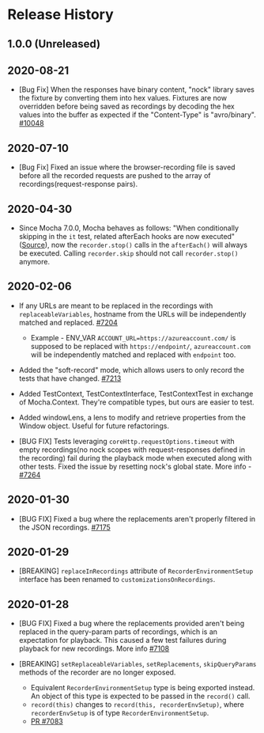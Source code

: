 # Release History

## 1.0.0 (Unreleased)

## 2020-08-21

- [Bug Fix] When the responses have binary content, "nock" library saves the fixture by converting them into hex values. Fixtures are now overridden before being saved as recordings by decoding the hex values into the buffer as expected if the "Content-Type" is "avro/binary".
  [#10048](https://github.com/Azure/azure-sdk-for-js/pull/10048)

## 2020-07-10

- [Bug Fix] Fixed an issue where the browser-recording file is saved before all the recorded requests are pushed to the array of recordings(request-response pairs).

## 2020-04-30

- Since Mocha 7.0.0, Mocha behaves as follows: "When conditionally skipping in the `it` test, related afterEach hooks are now executed"
  ([Source](https://github.com/mochajs/mocha/blob/master/CHANGELOG.md#700--2020-01-05)), now the `recorder.stop()` calls in the `afterEach()` will always be executed. Calling `recorder.skip` should not call `recorder.stop()` anymore.

## 2020-02-06

- If any URLs are meant to be replaced in the recordings with `replaceableVariables`, hostname from the URLs will be independently matched and replaced. [#7204](https://github.com/Azure/azure-sdk-for-js/issues/7204)
  - Example - ENV_VAR `ACCOUNT_URL=https://azureaccount.com/` is supposed to be replaced with `https://endpoint/`, `azureaccount.com` will be independently matched and replaced with `endpoint` too.
- Added the "soft-record" mode, which allows users to only record the tests that have changed. [#7213](https://github.com/Azure/azure-sdk-for-js/issues/7213)
- Added TestContext, TestContextInterface, TestContextTest in exchange of Mocha.Context. They're compatible types, but ours are easier to test.
- Added windowLens, a lens to modify and retrieve properties from the Window object. Useful for future refactorings.

- [BUG FIX] Tests leveraging `coreHttp.requestOptions.timeout` with empty recordings(no nock scopes with request-responses defined in the recording) fail during the playback mode when executed along with other tests. Fixed the issue by resetting nock's global state. More info - [#7264](https://github.com/Azure/azure-sdk-for-js/issues/7264)

## 2020-01-30

- [BUG FIX] Fixed a bug where the replacements aren't properly filtered in the JSON recordings. [#7175](https://github.com/Azure/azure-sdk-for-js/issues/7175)

## 2020-01-29

- [BREAKING] `replaceInRecordings` attribute of `RecorderEnvironmentSetup` interface has been renamed to `customizationsOnRecordings`.

## 2020-01-28

- [BUG FIX] Fixed a bug where the replacements provided aren't being replaced in the query-param parts of recordings, which is an expectation for playback. This caused a few test failures during playback for new recordings. More info [#7108](https://github.com/Azure/azure-sdk-for-js/issues/7108)

- [BREAKING] `setReplaceableVariables`, `setReplacements`, `skipQueryParams` methods of the recorder are no longer exposed.

  - Equivalent `RecorderEnvironmentSetup` type is being exported instead. An object of this type is expected to be passed in the `record()` call.
  - `record(this)` changes to `record(this, recorderEnvSetup)`, where `recorderEnvSetup` is of type `RecorderEnvironmentSetup`.
  - [PR #7083](https://github.com/Azure/azure-sdk-for-js/pull/7083)
